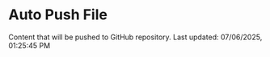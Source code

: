 # Auto Push File

Content that will be pushed to GitHub repository.
Last updated: 07/06/2025, 01:25:45 PM